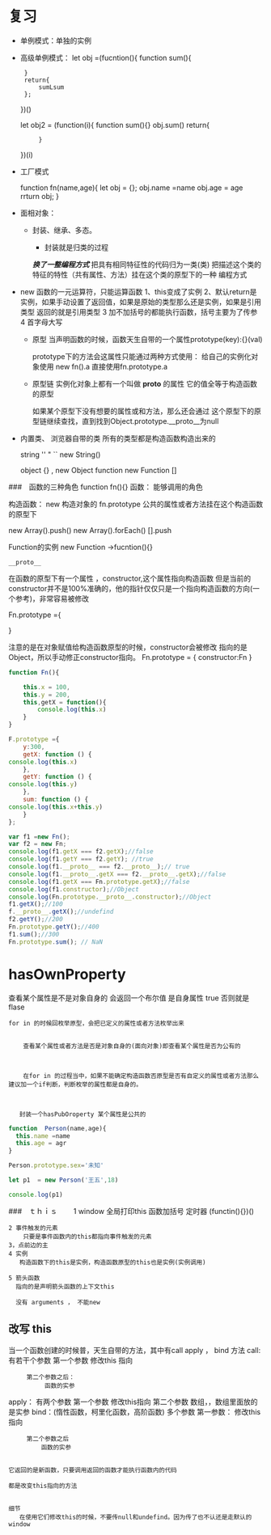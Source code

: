# 复习
- 单例模式：单独的实例
-  高级单例模式：
    let obj =(fucntion(){
        function sum(){

        }
        return{
            sumLsum
        };
    })()
    
    
    let obj2 = (function(i){
        function sum(){}
            obj.sum()
            return{

            }
    })(i)
+ 工厂模式

   function fn(name,age){
       let obj = {};
       obj.name =name
       obj.age = age
       rrturn obj;
   }

+ 面相对象：
  - 封装、继承、多态。

      - 封装就是归类的过程


      ***换了一整编程方式*** 把具有相同特征性的代码归为一类(类)
      把描述这个类的特征的特性（共有属性、方法）挂在这个类的原型下的一种
      编程方式


+ new 
  函数的一元运算符，只能运算函数
    1、this变成了实例
    2、默认return是实例，如果手动设置了返回值，如果是原始的类型那么还是实例，如果是引用类型 返回的就是引用类型
    3 加不加括号的都能执行函数，括号主要为了传参
    4 首字母大写

    + 原型
      当声明函数的时候，函数天生自带的一个属性prototype(key):{}(val)

      prototype下的方法会这属性只能通过两种方式使用：
        给自己的实例化对象使用 new fn().a
        直接使用fn.prototype.a

    + 原型链
        实例化对象上都有一个叫做 __proto__ 的属性
        它的值全等于构造函数的原型

        如果某个原型下没有想要的属性或和方法，那么还会通过
         这个原型下的原型链继续查找，直到找到Object.prototype.__proto__为null

+ 内置类、
   浏览器自带的类
     所有的类型都是构造函数构造出来的

     string '' " `` new String()

     object {} , new Object
     function new Function
     []
    


###　函数的三种角色
  function fn(){}
  函数：
   能够调用的角色


  构造函数：
  new 构造对象的
  fn.prototype 公共的属性或者方法挂在这个构造函数的原型下

  new Array().push()
  new Array().forEach()
  [].push


  Function的实例
    new Function ->fucntion(){}

    __proto__

 在函数的原型下有一个属性 ，constructor,这个属性指向构造函数
 但是当前的constructor并不是100%准确的，他的指针仅仅只是一个指向构造函数的方向(一个参考)，非常容易被修改

 Fn.prototype ={

 }

 注意的是在对象赋值给构造函数原型的时候，constructor会被修改
 指向的是Object，所以手动修正constructor指向。
 Fn.prototype = {
     constructor:Fn
 }

```js
function Fn(){

    this.x = 100,
    this.y = 200,
    this,getX = function(){
        console.log(this.x)
    }
}

F.prototype ={
    y:300,
    getX: function () {
console.log(this.x)
    },
    getY: function () {
console.log(this.y)
    },
    sum: function () {
console.log(this.x+this.y)
    }
};

var f1 =new Fn();
var f2 = new Fn;
console.log(f1.getX === f2.getX);//false
console.log(f1.getY === f2.getY); //true
console.log(f1.__proto__ === f2.__proto__);// true
console.log(f1.__proto__.getX === f2.__proto__.getX);//false
console.log(f1.getX === Fn.prototype.getX);//false
console.log(f1.constructor);//Object
console.log(Fn.prototype.__proto__.constructor);//Object
f1.getX();//100
f.__proto__.getX();//undefind
f2.getY();//200
Fn.prototype.getY();//400
f1.sum();//300
Fn.prototype.sum(); // NaN

```


# hasOwnProperty
   查看某个属性是不是对象自身的
    会返回一个布尔值
       是自身属性 true
       否则就是 flase

    for in 的时候回枚举原型，会把已定义的属性或者方法枚举出来


        查看某个属性或者方法是否是对象自身的(面向对象)即查看某个属性是否为公有的    



        在for in 的过程当中，如果不能确定构造函数否原型是否有自定义的属性或者方法那么建议加一个if判断，判断枚举的属性都是自身的。



       封装一个hasPubOroperty 某个属性是公共的

       

```js
function  Person(name,age){
  this.name =name
  this.age = agr
}

Person.prototype.sex='未知'

let p1  = new Person('王五',18)

console.log(p1)
```




###　ｔｈｉｓ
　　1 window
      全局打印this
      函数加括号
      定时器
      (functin(){})()

    2 事件触发的元素
        只要是事件函数内的this都指向事件触发的元素
    3，点前边的主
    4 实例
       构造函数下的this是实例，构造函数原型的this也是实例(实例调用)

    5 箭头函数
      指向的是声明箭头函数的上下文this

      没有 arguments ， 不能new

## 改写 this
当一个函数创建的时候普，天生自带的方法，其中有call
apply ， bind 方法
call:
     有若干个参数
         第一个参数
             修改this 指向
        
         第二个参数之后：
              函数的实参

apply：
      有两个参数
          第一个参数
             修改this指向
           第二个参数
              数组，，数组里面放的是实参
bind：(惰性函数，柯里化函数，高阶函数)
    多个参数
         第一参数：
            修改this指向

         第二个参数之后
             函数的实参
    

    它返回的是新函数，只要调用返回的函数才能执行函数内的代码
     
    都是改变this指向的方法


    细节
       在使用它们修改this的时候，不要传null和undefind。因为传了也不认还是走默认的window